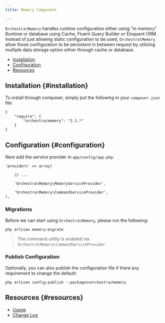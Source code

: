 ```yaml
---
title: Memory Component

---
```


`Orchestra\Memory` handles runtime configuration either using "in memory" Runtime or database using Cache, Fluent Query Builder or Eloquent ORM. Instead of just allowing static configuration to be used, `Orchestra\Memory` allow those configuration to be persistent in between request by utilizing multiple data storage option either through cache or database.

* [Installation](#installation)
* [Configuration](#configuration)
* [Resources](#resources)

## Installation {#installation}

To install through composer, simply put the following in your `composer.json` file:

	{
		"require": {
			"orchestra/memory": "2.1.*"
		}
	}

## Configuration {#configuration}

Next add the service provider in `app/config/app.php`.

	'providers' => array(

		// ...

		'Orchestra\Memory\MemoryServiceProvider',

		'Orchestra\Memory\CommandServiceProvider',
	),

### Migrations

Before we can start using `Orchestra\Memory`, please run the following:

	php artisan memory:migrate

> The command utility is enabled via `Orchestra\Memory\CommandServiceProvider`.

### Publish Configuration

Optionally, you can also publish the configuration file if there any requirement to change the default:

	php artisan config:publish --packages=orchestra/memory

## Resources {#resources}

* [Usage](/docs/2.2/components/memory/usage)
* [Change Log](/docs/2.2/components/memory/changes#v2-2)
